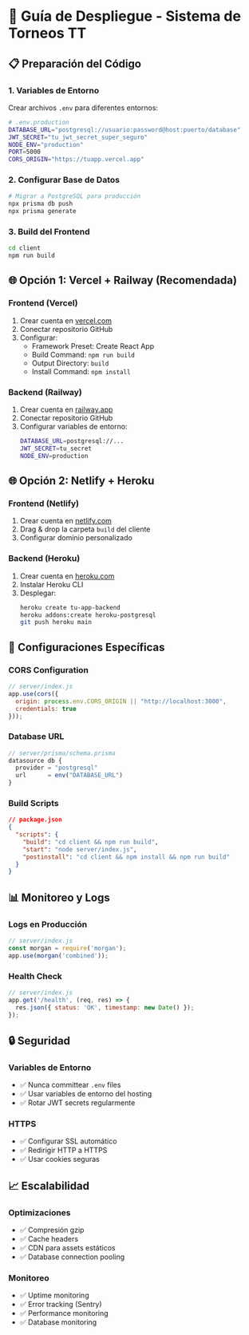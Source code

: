# 🚀 Guía de Despliegue - Sistema de Torneos TT

## 📋 Preparación del Código

### 1. Variables de Entorno
Crear archivos `.env` para diferentes entornos:

```bash
# .env.production
DATABASE_URL="postgresql://usuario:password@host:puerto/database"
JWT_SECRET="tu_jwt_secret_super_seguro"
NODE_ENV="production"
PORT=5000
CORS_ORIGIN="https://tuapp.vercel.app"
```

### 2. Configurar Base de Datos
```bash
# Migrar a PostgreSQL para producción
npx prisma db push
npx prisma generate
```

### 3. Build del Frontend
```bash
cd client
npm run build
```

## 🌐 Opción 1: Vercel + Railway (Recomendada)

### Frontend (Vercel)
1. Crear cuenta en [vercel.com](https://vercel.com)
2. Conectar repositorio GitHub
3. Configurar:
   - Framework Preset: Create React App
   - Build Command: `npm run build`
   - Output Directory: `build`
   - Install Command: `npm install`

### Backend (Railway)
1. Crear cuenta en [railway.app](https://railway.app)
2. Conectar repositorio GitHub
3. Configurar variables de entorno:
   ```bash
   DATABASE_URL=postgresql://...
   JWT_SECRET=tu_secret
   NODE_ENV=production
   ```

## 🌐 Opción 2: Netlify + Heroku

### Frontend (Netlify)
1. Crear cuenta en [netlify.com](https://netlify.com)
2. Drag & drop la carpeta `build` del cliente
3. Configurar dominio personalizado

### Backend (Heroku)
1. Crear cuenta en [heroku.com](https://heroku.com)
2. Instalar Heroku CLI
3. Desplegar:
   ```bash
   heroku create tu-app-backend
   heroku addons:create heroku-postgresql
   git push heroku main
   ```

## 🔧 Configuraciones Específicas

### CORS Configuration
```javascript
// server/index.js
app.use(cors({
  origin: process.env.CORS_ORIGIN || "http://localhost:3000",
  credentials: true
}));
```

### Database URL
```javascript
// server/prisma/schema.prisma
datasource db {
  provider = "postgresql"
  url      = env("DATABASE_URL")
}
```

### Build Scripts
```json
// package.json
{
  "scripts": {
    "build": "cd client && npm run build",
    "start": "node server/index.js",
    "postinstall": "cd client && npm install && npm run build"
  }
}
```

## 📊 Monitoreo y Logs

### Logs en Producción
```javascript
// server/index.js
const morgan = require('morgan');
app.use(morgan('combined'));
```

### Health Check
```javascript
// server/index.js
app.get('/health', (req, res) => {
  res.json({ status: 'OK', timestamp: new Date() });
});
```

## 🔒 Seguridad

### Variables de Entorno
- ✅ Nunca committear `.env` files
- ✅ Usar variables de entorno del hosting
- ✅ Rotar JWT secrets regularmente

### HTTPS
- ✅ Configurar SSL automático
- ✅ Redirigir HTTP a HTTPS
- ✅ Usar cookies seguras

## 📈 Escalabilidad

### Optimizaciones
- ✅ Compresión gzip
- ✅ Cache headers
- ✅ CDN para assets estáticos
- ✅ Database connection pooling

### Monitoreo
- ✅ Uptime monitoring
- ✅ Error tracking (Sentry)
- ✅ Performance monitoring
- ✅ Database monitoring

